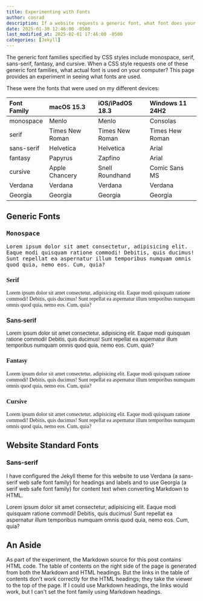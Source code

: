 ```yaml
---
title: Experimenting with Fonts
author: conrad
description: If a website requests a generic font, what font does your computer supply?
date: 2025-01-30 12:46:00 -0500
last_modified_at: 2025-02-01 17:46:00 -0500
categories: [Jekyll]
---
```


The generic font families specified by CSS styles include monospace, serif,
sans-serif, fantasy, and cursive. When a CSS style requests one of these generic
font families, what actual font is used on your computer? This page provides
an experiment in seeing what fonts are used.

These were the fonts that were used on my different devices:

| Font Family | macOS 15.3      | iOS/iPadOS 18.3 | Windows 11 24H2 |
|:------------|:----------------|:----------------|:----------------|
| monospace   | Menlo           | Menlo           | Consolas        |
| serif       | Times New Roman | Times New Roman | Times Hew Roman |
| sans-serif  | Helvetica       | Helvetica       | Arial           |
| fantasy     | Papyrus         | Zapfino         | Arial           |
| cursive     | Apple Chancery  | Snell Roundhand | Comic Sans MS   |
| Verdana     | Verdana         | Verdana         | Verdana         |
| Georgia     | Georgia         | Georgia         | Georgia         |

## Generic Fonts

<h3 style="font-family: monospace">Monospace</h3>
<p style="font-family: monospace">
    Lorem ipsum dolor sit amet consectetur, adipisicing elit. Eaque modi
    quisquam ratione commodi! Debitis, quis ducimus! Sunt repellat ea
    aspernatur illum temporibus numquam omnis quod quia, nemo eos. Cum,
    quia?
</p>

<h3 style="font-family: serif">Serif</h3>
<p style="font-family: serif">
    Lorem ipsum dolor sit amet consectetur, adipisicing elit. Eaque modi
    quisquam ratione commodi! Debitis, quis ducimus! Sunt repellat ea
    aspernatur illum temporibus numquam omnis quod quia, nemo eos. Cum,
    quia?
</p>

<h3 style="font-family: sans-serif">Sans-serif</h3>
<p style="font-family: sans-serif">
    Lorem ipsum dolor sit amet consectetur, adipisicing elit. Eaque modi
    quisquam ratione commodi! Debitis, quis ducimus! Sunt repellat ea
    aspernatur illum temporibus numquam omnis quod quia, nemo eos. Cum,
    quia?
</p>

<h3 style="font-family: fantasy">Fantasy</h3>
<p style="font-family: fantasy">
    Lorem ipsum dolor sit amet consectetur, adipisicing elit. Eaque modi
    quisquam ratione commodi! Debitis, quis ducimus! Sunt repellat ea
    aspernatur illum temporibus numquam omnis quod quia, nemo eos. Cum,
    quia?
</p>

<h3 style="font-family: cursive">Cursive</h3>
<p style="font-family: cursive">
    Lorem ipsum dolor sit amet consectetur, adipisicing elit. Eaque modi
    quisquam ratione commodi! Debitis, quis ducimus! Sunt repellat ea
    aspernatur illum temporibus numquam omnis quod quia, nemo eos. Cum,
    quia?
</p>

## Website Standard Fonts

### Sans-serif

I have configured the Jekyll theme for this website to use Verdana (a sans-serif
web safe font family) for headings and labels and to use Georgia (a serif web
safe font family) for content text when converting Markdown to HTML.

Lorem ipsum dolor sit amet consectetur, adipisicing elit. Eaque modi quisquam
ratione commodi! Debitis, quis ducimus! Sunt repellat ea aspernatur illum
temporibus numquam omnis quod quia, nemo eos. Cum, quia?

## An Aside

<aside>
As part of the experiment, the Markdown source for this post contains HTML code.
The table of contents on the right side of the page is generated from both the
Markdown and HTML headings. But the links in the table of contents don't work
correctly for the HTML headings; they take the viewer to the top of the page. If
I could use Markdown headings, the links would work, but I can't set the font
family using Markdown headings.
</aside>
